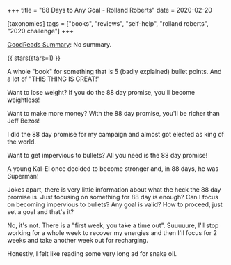 +++
title = "88 Days to Any Goal - Rolland Roberts"
date = 2020-02-20

[taxonomies]
tags = ["books", "reviews", "self-help", "rolland roberts", "2020 challenge"]
+++

[GoodReads Summary](https://www.goodreads.com/book/show/40597273-the-90-day-promise):
No summary.

<!-- more -->

{{ stars(stars=1) }}

A whole "book" for something that is 5 (badly explained) bullet points. And a
lot of "THIS THING IS GREAT!"

Want to lose weight? If you do the 88 day promise, you'll become weightless!

Want to make more money? With the 88 day promise, you'll be richer than Jeff
Bezos!

I did the 88 day promise for my campaign and almost got elected as king of the
world.

Want to get impervious to bullets? All you need is the 88 day promise!

A young Kal-El once decided to become stronger and, in 88 days, he was
Superman!

Jokes apart, there is very little information about what the heck the 88 day
promise is. Just focusing on something for 88 day is enough? Can I focus on
becoming impervious to bullets? Any goal is valid? How to proceed, just set a
goal and that's it?

No, it's not. There is a "first week, you take a time out". Suuuuure, I'll
stop working for a whole week to recover my energies and then I'll focus for 2
weeks and take another week out for recharging.

Honestly, I felt like reading some very long ad for snake oil.
